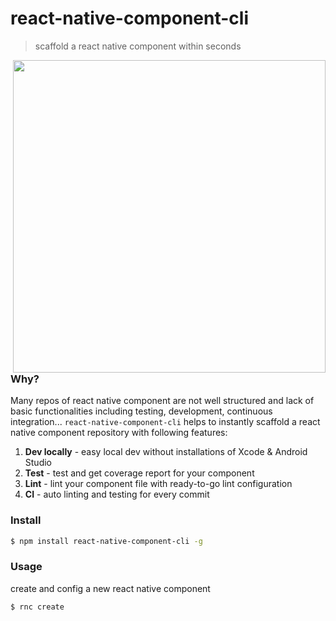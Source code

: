 # react-native-component-cli
> scaffold a react native component within seconds

<img align="right" src="https://user-images.githubusercontent.com/6414178/52773284-8c9e4400-3075-11e9-8b3b-45ed494f70a1.gif" width="500" />

### Why?
Many repos of react native component are not well structured and lack of basic functionalities including testing, development, continuous integration... `react-native-component-cli` helps to instantly scaffold a react native component repository with following features:
1. **Dev locally** - easy local dev without installations of Xcode & Android Studio
2. **Test** - test and get coverage report for your component
3. **Lint** - lint your component file with ready-to-go lint configuration
4. **CI** - auto linting and testing for every commit

### Install
```bash
$ npm install react-native-component-cli -g
```

### Usage
create and config a new react native component
```bash
$ rnc create
```
